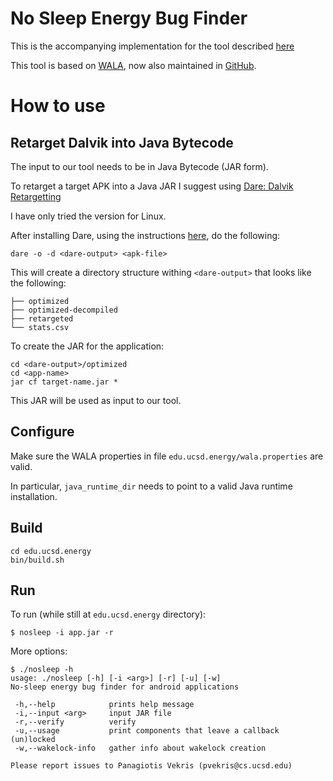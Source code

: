 # No Sleep Energy Bug Finder

This is the accompanying implementation for the tool described
[here](http://goto.ucsd.edu/~pvekris/docs/hotpower12.pdf)

This tool is based on [WALA](http://wala.sourceforge.net/wiki/index.php/Main_Page), now also maintained in [GitHub](https://github.com/wala/WALA).

# How to use

## Retarget Dalvik into Java Bytecode

The input to our tool needs to be in Java Bytecode (JAR form). 

To retarget a target APK into a Java JAR I suggest using
[Dare: Dalvik Retargetting](http://siis.cse.psu.edu/dare/)

I have only tried the version for Linux.

After installing Dare, using the instructions
[here](http://siis.cse.psu.edu/dare/installation.html), do the following:

```
dare -o -d <dare-output> <apk-file>
```

This will create a directory structure withing `<dare-output>` that looks like
the following: 

```
├── optimized
├── optimized-decompiled
├── retargeted
└── stats.csv
```

To create the JAR for the application: 

```
cd <dare-output>/optimized
cd <app-name>
jar cf target-name.jar *
```

This JAR will be used as input to our tool.


## Configure

Make sure the WALA properties in file `edu.ucsd.energy/wala.properties` are valid. 

In particular, `java_runtime_dir` needs to point to a valid Java runtime installation.


## Build

```
cd edu.ucsd.energy
bin/build.sh
```

## Run

To run (while still at `edu.ucsd.energy` directory):
```
$ nosleep -i app.jar -r
```

More options:

```
$ ./nosleep -h                           
usage: ./nosleep [-h] [-i <arg>] [-r] [-u] [-w]                           
No-sleep energy bug finder for android applications                       
                                                                          
 -h,--help            prints help message                                 
 -i,--input <arg>     input JAR file                                      
 -r,--verify          verify                                              
 -u,--usage           print components that leave a callback (un)locked   
 -w,--wakelock-info   gather info about wakelock creation                 
                                                                               
Please report issues to Panagiotis Vekris (pvekris@cs.ucsd.edu)           
```

